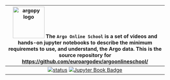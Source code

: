 |<img src="https://raw.githubusercontent.com/euroargodev/argoonlineschool/master/images/logoAoS.png" alt="argopy logo" width="100"/> The ``Argo Online School``  is a set of videos and hands-on jupyter notebooks to describe the minimum requiremets to use, and understand, the Argo data. This is the source repository for https://github.com/euroargodev/argoonlineschool/|
|:---------:|
|[![status](https://jose.theoj.org/papers/b66eaed8751b3adb6f2f4ad146380818/status.svg)](https://jose.theoj.org/papers/b66eaed8751b3adb6f2f4ad146380818) [![Jupyter Book Badge](https://jupyterbook.org/badge.svg)](<github.com/euroargodev/argoonlineschool/>)|
